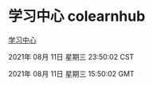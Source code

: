 # 学习中心 colearnhub
[学习中心](http://111.175.122.5:56308/colearnhub/)

2021年 08月 11日 星期三 23:50:02 CST

2021年 08月 11日 星期三 15:50:02 GMT
